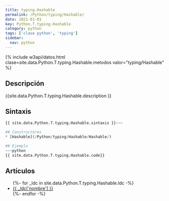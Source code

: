 ```yaml
---
title: typing.Hashable
permalink: /Python/typing/Hashable/
date: 2021-01-01
key: Python.T.typing.Hashable
category: python
tags: ['clase python', 'typing']
sidebar: 
  nav: python
---
```


{% include w3api/datos.html clase=site.data.Python.T.typing.Hashable.metodos valor="typing/Hashable" %}

## Descripción
{{site.data.Python.T.typing.Hashable.description }}

## Sintaxis
~~~python
{{ site.data.Python.T.typing.Hashable.sintaxis }}~~~

## Constructores
* [Hashable](/Python/typing/Hashable/Hashable/)

## Ejemplo
~~~python
{{ site.data.Python.T.typing.Hashable.code}}
~~~

## Artículos
<ul>
{%- for _ldc in site.data.Python.T.typing.Hashable.ldc -%}
   <li>
       <a href="{{_ldc['url'] }}">{{ _ldc['nombre'] }}</a>
   </li>
{%- endfor -%}
</ul>
